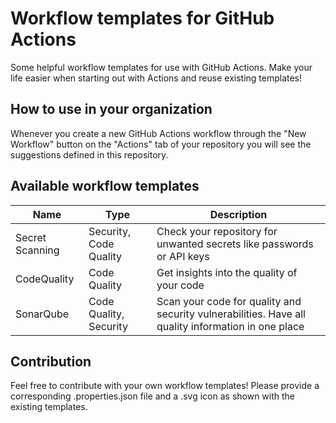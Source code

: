 # Workflow templates for GitHub Actions

Some helpful workflow templates for use with GitHub Actions. Make your life easier when starting out with Actions and reuse existing templates!

## How to use in your organization

Whenever you create a new GitHub Actions workflow through the "New Workflow" button on the "Actions" tab of your repository you will see the suggestions defined in this repository.

## Available workflow templates

| Name              | Type                   | Description                                                                                              |
| ------------------|------------------------|----------------------------------------------------------------------------------------------------------|
| Secret Scanning   | Security, Code Quality | Check your repository for unwanted secrets like passwords or API keys                                    |
| CodeQuality       | Code Quality           | Get insights into the quality of your code                                                               |
| SonarQube         | Code Quality, Security | Scan your code for quality and security vulnerabilities. Have all quality information in one place       |

## Contribution

Feel free to contribute with your own workflow templates! Please provide a corresponding .properties.json file and a .svg icon as shown with the existing templates.
